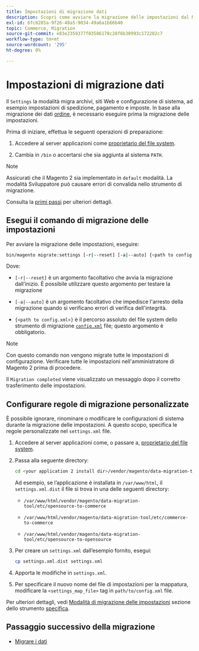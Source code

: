 ```yaml
---
title: Impostazioni di migrazione dati
description: Scopri come avviare la migrazione delle impostazioni dal Magento 1 al Magento 2 con [!DNL Data Migration Tool].
exl-id: 6fc8285a-9f26-48a5-9034-49a6a1b66b40
topic: Commerce, Migration
source-git-commit: e83e2359377f03506178c28f8b30993c172282c7
workflow-type: tm+mt
source-wordcount: '295'
ht-degree: 0%

---
```


# Impostazioni di migrazione dati

Il `Settings` la modalità migra archivi, siti Web e configurazione di sistema, ad esempio impostazioni di spedizione, pagamento e imposte. In base alla migrazione dei dati [ordine](overview.md#migration-order), è necessario eseguire prima la migrazione delle impostazioni.

Prima di iniziare, effettua le seguenti operazioni di preparazione:

1. Accedere al server applicazioni come [proprietario del file system](../../../installation/prerequisites/file-system/overview.md).

1. Cambia in `/bin` o accertarsi che sia aggiunta al sistema `PATH`.

>[!NOTE]
>
>Assicurati che il Magento 2 sia implementato in `default` modalità. La modalità Sviluppatore può causare errori di convalida nello strumento di migrazione.


Consulta la [primi passi](overview.md#first-steps) per ulteriori dettagli.

## Esegui il comando di migrazione delle impostazioni

Per avviare la migrazione delle impostazioni, eseguire:

```bash
bin/magento migrate:settings [-r|--reset] [-a|--auto] {<path to config.xml>}
```

Dove:

* `[-r|--reset]` è un argomento facoltativo che avvia la migrazione dall’inizio. È possibile utilizzare questo argomento per testare la migrazione

* `[-a|--auto]` è un argomento facoltativo che impedisce l&#39;arresto della migrazione quando si verificano errori di verifica dell&#39;integrità.

* `{<path to config.xml>}` è il percorso assoluto del file system dello strumento di migrazione [`config.xml`](../configure.md#configure-migration-in-vendor-folder) file; questo argomento è obbligatorio.

>[!NOTE]
>
>Con questo comando non vengono migrate tutte le impostazioni di configurazione. Verificare tutte le impostazioni nell&#39;amministratore di Magento 2 prima di procedere.


Il `Migration completed` viene visualizzato un messaggio dopo il corretto trasferimento delle impostazioni.

## Configurare regole di migrazione personalizzate

È possibile ignorare, rinominare o modificare le configurazioni di sistema durante la migrazione delle impostazioni. A questo scopo, specifica le regole personalizzate nel `settings.xml` file.

1. Accedere al server applicazioni come, o passare a, [proprietario del file system](../../../installation/prerequisites/file-system/overview.md).

1. Passa alla seguente directory:

   ```bash
   cd <your application 2 install dir>/vendor/magento/data-migration-tool/etc/<edition-to-edition>
   ```

   Ad esempio, se l’applicazione è installata in `/var/www/html`, il `settings.xml.dist` il file si trova in una delle seguenti directory:

   * `/var/www/html/vendor/magento/data-migration-tool/etc/opensource-to-commerce`

   * `/var/www/html/vendor/magento/data-migration-tool/etc/commerce-to-commerce`

   * `/var/www/html/vendor/magento/data-migration-tool/etc/opensource-to-opensource`

1. Per creare un `settings.xml` dall’esempio fornito, esegui:

   ```bash
   cp settings.xml.dist settings.xml
   ```

1. Apporta le modifiche in `settings.xml`.

1. Per specificare il nuovo nome del file di impostazioni per la mappatura, modificare la `<settings_map_file>` tag in `path/to/config.xml` file.

Per ulteriori dettagli, vedi [Modalità di migrazione delle impostazioni](../technical-specification.md#settings-migration-mode) sezione dello strumento [specifica](../technical-specification.md).

## Passaggio successivo della migrazione

* [Migrare i dati](data.md)
